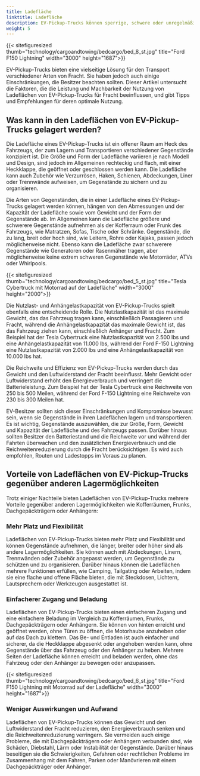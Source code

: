 ```yaml
---
title: Ladefläche
linktitle: Ladefläche
description: EV-Pickup-Trucks können sperrige, schwere oder unregelmäßig geformte Gegenstände wie Möbel, Geräte, Werkzeuge, Baumaterialien oder Sportausrüstung transportieren.
weight: 5
---
```

<!-- markdownlint-disable MD033 -->

{{< sitefiguresized thumb="technology/cargoandtowing/bedcargo/bed_8_st.jpg" title="Ford F150 Lightning" width="3000" height="1687">}}

EV-Pickup-Trucks bieten eine vielseitige Lösung für den Transport verschiedener Arten von Fracht. Sie haben jedoch auch einige Einschränkungen, die Besitzer beachten sollten. Dieser Artikel untersucht die Faktoren, die die Leistung und Machbarkeit der Nutzung von Ladeflächen von EV-Pickup-Trucks für Fracht beeinflussen, und gibt Tipps und Empfehlungen für deren optimale Nutzung.

## Was kann in den Ladeflächen von EV-Pickup-Trucks gelagert werden?

Die Ladefläche eines EV-Pickup-Trucks ist ein offener Raum am Heck des Fahrzeugs, der zum Lagern und Transportieren verschiedener Gegenstände konzipiert ist. Die Größe und Form der Ladefläche variieren je nach Modell und Design, sind jedoch im Allgemeinen rechteckig und flach, mit einer Heckklappe, die geöffnet oder geschlossen werden kann. Die Ladefläche kann auch Zubehör wie Verzurrösen, Haken, Schienen, Abdeckungen, Liner oder Trennwände aufweisen, um Gegenstände zu sichern und zu organisieren.

Die Arten von Gegenständen, die in einer Ladefläche eines EV-Pickup-Trucks gelagert werden können, hängen von den Abmessungen und der Kapazität der Ladefläche sowie vom Gewicht und der Form der Gegenstände ab. Im Allgemeinen kann die Ladefläche größere und schwerere Gegenstände aufnehmen als der Kofferraum oder Frunk des Fahrzeugs, wie Matratzen, Sofas, Tische oder Schränke. Gegenstände, die zu lang, breit oder hoch sind, wie Leitern, Rohre oder Kajaks, passen jedoch möglicherweise nicht. Ebenso kann die Ladefläche zwar schwerere Gegenstände wie Generatoren oder Rasenmäher tragen, aber möglicherweise keine extrem schweren Gegenstände wie Motorräder, ATVs oder Whirlpools.

{{< sitefiguresized thumb="technology/cargoandtowing/bedcargo/bed_5_st.jpg" title="Tesla Cybertruck mit Motorrad auf der Ladefläche" width="3000" height="2000">}}

Die Nutzlast- und Anhängelastkapazität von EV-Pickup-Trucks spielt ebenfalls eine entscheidende Rolle. Die Nutzlastkapazität ist das maximale Gewicht, das das Fahrzeug tragen kann, einschließlich Passagieren und Fracht, während die Anhängelastkapazität das maximale Gewicht ist, das das Fahrzeug ziehen kann, einschließlich Anhänger und Fracht. Zum Beispiel hat der Tesla Cybertruck eine Nutzlastkapazität von 2.500 lbs und eine Anhängelastkapazität von 11.000 lbs, während der Ford F-150 Lightning eine Nutzlastkapazität von 2.000 lbs und eine Anhängelastkapazität von 10.000 lbs hat.

Die Reichweite und Effizienz von EV-Pickup-Trucks werden durch das Gewicht und den Luftwiderstand der Fracht beeinflusst. Mehr Gewicht oder Luftwiderstand erhöht den Energieverbrauch und verringert die Batterieleistung. Zum Beispiel hat der Tesla Cybertruck eine Reichweite von 250 bis 500 Meilen, während der Ford F-150 Lightning eine Reichweite von 230 bis 300 Meilen hat.

EV-Besitzer sollten sich dieser Einschränkungen und Kompromisse bewusst sein, wenn sie Gegenstände in ihren Ladeflächen lagern und transportieren. Es ist wichtig, Gegenstände auszuwählen, die zur Größe, Form, Gewicht und Kapazität der Ladefläche und des Fahrzeugs passen. Darüber hinaus sollten Besitzer den Batteriestand und die Reichweite vor und während der Fahrten überwachen und den zusätzlichen Energieverbrauch und die Reichweitenreduzierung durch die Fracht berücksichtigen. Es wird auch empfohlen, Routen und Ladestopps im Voraus zu planen.

## Vorteile von Ladeflächen von EV-Pickup-Trucks gegenüber anderen Lagermöglichkeiten

Trotz einiger Nachteile bieten Ladeflächen von EV-Pickup-Trucks mehrere Vorteile gegenüber anderen Lagermöglichkeiten wie Kofferräumen, Frunks, Dachgepäckträgern oder Anhängern:

### Mehr Platz und Flexibilität

Ladeflächen von EV-Pickup-Trucks bieten mehr Platz und Flexibilität und können Gegenstände aufnehmen, die länger, breiter oder höher sind als andere Lagermöglichkeiten. Sie können auch mit Abdeckungen, Linern, Trennwänden oder Zubehör angepasst werden, um Gegenstände zu schützen und zu organisieren. Darüber hinaus können die Ladeflächen mehrere Funktionen erfüllen, wie Camping, Tailgating oder Arbeiten, indem sie eine flache und offene Fläche bieten, die mit Steckdosen, Lichtern, Lautsprechern oder Werkzeugen ausgestattet ist.

### Einfacherer Zugang und Beladung

Ladeflächen von EV-Pickup-Trucks bieten einen einfacheren Zugang und eine einfachere Beladung im Vergleich zu Kofferräumen, Frunks, Dachgepäckträgern oder Anhängern. Sie können von hinten erreicht und geöffnet werden, ohne Türen zu öffnen, die Motorhaube anzuheben oder auf das Dach zu klettern. Das Be- und Entladen ist auch einfacher und sicherer, da die Heckklappe abgesenkt oder angehoben werden kann, ohne Gegenstände über das Fahrzeug oder den Anhänger zu heben. Mehrere Seiten der Ladefläche können erreicht und beladen werden, ohne das Fahrzeug oder den Anhänger zu bewegen oder anzupassen.

{{< sitefiguresized thumb="technology/cargoandtowing/bedcargo/bed_6_st.jpg" title="Ford F150 Lightning mit Motorrad auf der Ladefläche" width="3000" height="1687">}}

### Weniger Auswirkungen und Aufwand

Ladeflächen von EV-Pickup-Trucks können das Gewicht und den Luftwiderstand der Fracht reduzieren, den Energieverbrauch senken und die Reichweitenreduzierung verringern. Sie vermeiden auch einige Probleme, die mit Dachgepäckträgern oder Anhängern verbunden sind, wie Schäden, Diebstahl, Lärm oder Instabilität der Gegenstände. Darüber hinaus beseitigen sie die Schwierigkeiten, Gefahren oder rechtlichen Probleme im Zusammenhang mit dem Fahren, Parken oder Manövrieren mit einem Dachgepäckträger oder Anhänger.
